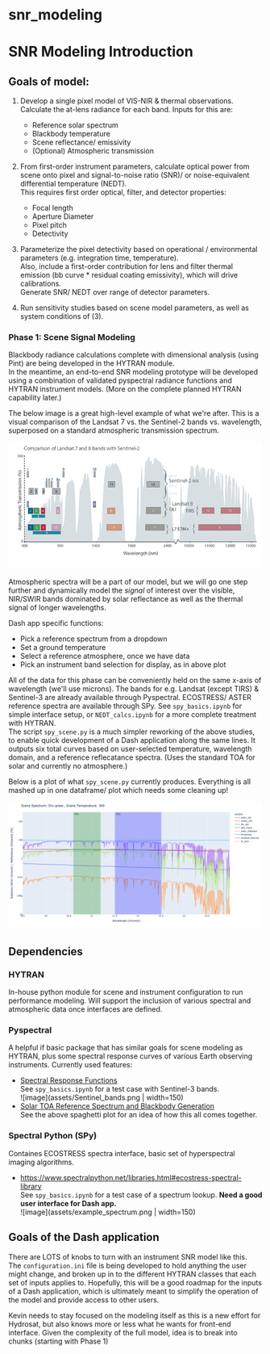 # snr_modeling

# SNR Modeling Introduction

## Goals of model:

1) Develop a single pixel model of VIS-NIR & thermal observations. Calculate the at-lens radiance for each band. Inputs for this are:
    - Reference solar spectrum
    - Blackbody temperature
    - Scene reflectance/ emissivity
    - (Optional) Atmospheric transmission

2) From first-order instrument parameters, calculate optical power from scene onto pixel and signal-to-noise ratio (SNR)/ or noise-equivalent differential temperature (NEDT)​.  
This requires first order optical, filter, and detector properties:  
    - Focal length
    - Aperture Diameter
    - Pixel pitch
    - Detectivity

3) Parameterize the pixel detectivity based on operational / environmental parameters (e.g. integration time, temperature).​  
Also, include a first-order contribution for lens and filter thermal emission (bb curve * residual coating emissivity), which will drive calibrations.  
Generate SNR/ NEDT over range of detector parameters​.

4) Run sensitivity studies based on scene model parameters, as well as system conditions of (3).


### Phase 1: Scene Signal Modeling

Blackbody radiance calculations complete with dimensional analysis (using Pint) are being developed in the HYTRAN module.  
In the meantime, an end-to-end SNR modeling prototype will be developed using a combination of validated pyspectral radiance functions and HYTRAN instrument models. (More on the complete planned HYTRAN capability later.)  

The below image is a great high-level example of what we're after. This is a visual comparison of the Landsat 7 vs. the Sentinel-2 bands vs. wavelength, superposed on a standard atmospheric transmission spectrum.

![image](assets/S2LS7Comparison.png)

Atmospheric spectra will be a part of our model, but we will go one step further and dynamically model the *signal* of interest over the visible, NIR/SWIR bands dominated by solar reflectance as well as the thermal signal of longer wavelengths.

Dash app specific functions:
* Pick a reference spectrum from a dropdown
* Set a ground temperature
* Select a reference atmosphere, once we have data
* Pick an instrument band selection for display, as in above plot

All of the data for this phase can be conveniently held on the same x-axis of wavelength (we'll use microns). The bands for e.g. Landsat (except TIRS) & Sentinel-3 are already available through Pyspectral. ECOSTRESS/ ASTER reference spectra are available through SPy. See `spy_basics.ipynb` for simple interface setup, or `NEDT_calcs.ipynb` for a more complete treatment with HYTRAN.  
The script `spy_scene.py` is a much simpler reworking of the above studies, to enable quick development of a Dash application along the same lines. It outputs six total curves based on user-selected temperature, wavelength domain, and a reference reflecatance spectra. (Uses the standard TOA for solar and currently no atmosphere.)

Below is a plot of what `spy_scene.py` currently produces. Everything is all mashed up in one dataframe/ plot which needs some cleaning up!

![image](assets/spy_scene_plot.png)

## Dependencies
### HYTRAN
In-house python module for scene and instrument configuration to run performance modeling. Will support the inclusion of various spectral and atmospheric data once interfaces are defined.

### Pyspectral
A helpful if basic package that has similar goals for scene modeling as HYTRAN, plus some spectral response curves of various Earth observing instruments. Currently used features:
* [Spectral Response Functions](https://pyspectral.readthedocs.io/en/master/rsr_plotting.html)  
See `spy_basics.ipynb` for a test case with Sentinel-3 bands.  
![image](assets/Sentinel_bands.png | width=150)
* [Solar TOA Reference Spectrum and Blackbody Generation](https://pyspectral.readthedocs.io/en/master/rad_definitions.html)  
See the above spaghetti plot for an idea of how this all comes together.


### Spectral Python (SPy)
Containes ECOSTRESS spectra interface, basic set of hyperspectral imaging algorithms.
* https://www.spectralpython.net/libraries.html#ecostress-spectral-library  
See `spy_basics.ipynb` for a test case of a spectrum lookup. **Need a good user interface for Dash app.**  
![image](assets/example_spectrum.png | width=150)

## Goals of the Dash application

There are LOTS of knobs to turn with an instrument SNR model like this.  
The `configuration.ini` file is being developed to hold anything the user might change, and broken up in to the different HYTRAN classes that each set of inputs applies to. Hopefully, this will be a good roadmap for the inputs of a Dash application, which is ultimately meant to simplify the operation of the model and provide access to other users.

Kevin needs to stay focused on the modeling itself as this is a new effort for Hydrosat, but also knows more or less what he wants for front-end interface. Given the complexity of the full model, idea is to break into chunks (starting with Phase 1)

